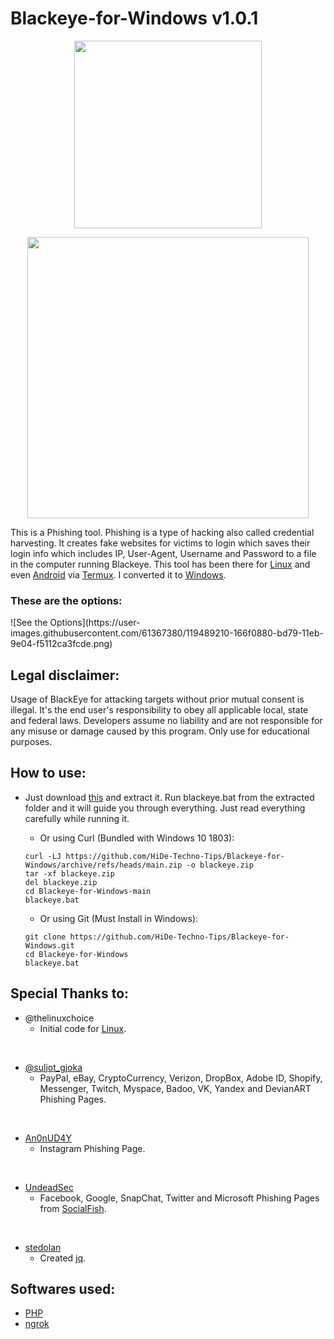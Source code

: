 # Blackeye-for-Windows v1.0.1

<p align="center">
<img src="https://user-images.githubusercontent.com/61367380/119512194-bab07980-bd90-11eb-9e4a-78da47480b8b.gif" width="300">
</p>
<p align="center">
<a href="https://github.com/HiDe-Techno-Tips/Blackeye-for-Windows/archive/refs/heads/main.zip"> <img src="https://user-images.githubusercontent.com/61367380/119500767-c8143680-bd85-11eb-802d-4c5b750c349a.png" width="450"> </a>
</p>
  
This is a Phishing tool. Phishing is a type of hacking also called credential harvesting. It creates fake websites for victims to login which saves their login info which includes IP, User-Agent, Username and Password to a file in the computer running Blackeye. This tool has been there for [Linux](https://www.linux.org/) and even [Android](https://www.android.com/) via [Termux](https://termux.com/). I converted it to [Windows](https://www.microsoft.com/en-in/windows).

  ### These are the options:
</p aligh="center">
![See the Options](https://user-images.githubusercontent.com/61367380/119489210-166f0880-bd79-11eb-9e04-f5112ca3fcde.png)
</p>

## Legal disclaimer:
Usage of BlackEye for attacking targets without prior mutual consent is illegal. It's the end user's responsibility to obey all applicable local, state and federal laws. Developers assume no liability and are not responsible for any misuse or damage caused by this program. Only use for educational purposes.

## How to use:
   * Just download [this](https://github.com/HiDe-Techno-Tips/Blackeye-for-Windows/archive/refs/heads/main.zip) and extract it. Run blackeye.bat from the extracted folder and it will guide you through everything. Just read everything carefully while running it.

     * Or using Curl (Bundled with Windows 10 1803):
      ```
      curl -LJ https://github.com/HiDe-Techno-Tips/Blackeye-for-Windows/archive/refs/heads/main.zip -o blackeye.zip
      tar -xf blackeye.zip
      del blackeye.zip
      cd Blackeye-for-Windows-main
      blackeye.bat
      ```

     * Or using Git (Must Install in Windows):
    
      ```
      git clone https://github.com/HiDe-Techno-Tips/Blackeye-for-Windows.git
      cd Blackeye-for-Windows
      blackeye.bat
      ```

## Special Thanks to:
  * @thelinuxchoice
    * Initial code for [Linux](https://www.linux.org/).
    <p>&nbsp;</p>
  * [@suljot_gjoka](https://github.com/whiteeagle0)
    * PayPal, eBay, CryptoCurrency, Verizon, DropBox, Adobe ID, Shopify, Messenger, Twitch, Myspace, Badoo, VK, Yandex and DevianART Phishing Pages.
    <p>&nbsp;</p>
  * [An0nUD4Y](https://github.com/An0nUD4Y)
    * Instagram Phishing Page.
    <p>&nbsp;</p>
  * [UndeadSec](https://github.com/UndeadSec)
    * Facebook, Google, SnapChat, Twitter and Microsoft Phishing Pages from [SocialFish](https://github.com/UndeadSec/SocialFish).
    <p>&nbsp;</p>
  * [stedolan](https://github.com/jq)
    * Created [jq](https://github.com/stedolan/jq).
## Softwares used:
* [PHP](https://www.php.net/)
* [ngrok](https://ngrok.com/)
